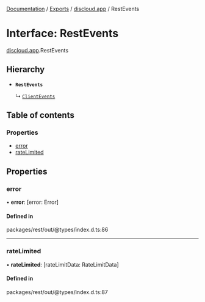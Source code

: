 [Documentation](../README.md) / [Exports](../modules.md) / [discloud.app](../modules/discloud_app.md) / RestEvents

# Interface: RestEvents

[discloud.app](../modules/discloud_app.md).RestEvents

## Hierarchy

- **`RestEvents`**

  ↳ [`ClientEvents`](discloud_app.ClientEvents.md)

## Table of contents

### Properties

- [error](discloud_app.RestEvents-1.md#error)
- [rateLimited](discloud_app.RestEvents-1.md#ratelimited)

## Properties

### error

• **error**: [error: Error]

#### Defined in

packages/rest/out/@types/index.d.ts:86

___

### rateLimited

• **rateLimited**: [rateLimitData: RateLimitData]

#### Defined in

packages/rest/out/@types/index.d.ts:87
